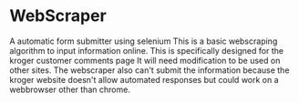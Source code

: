 # WebScraper
A automatic form submitter using selenium
This is a basic webscraping algorithm to input information online.
This is specifically designed for the kroger customer comments page
It will need modification to be used on other sites.
The webscraper also can't submit the information because
the kroger website doesn't allow automated responses but could work
on a webbrowser other than chrome.
